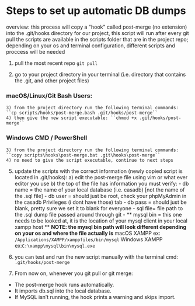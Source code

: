 # Steps to set up automatic DB dumps

overview: this process will copy a "hook" called post-merge (no extension) into the .git/hooks directory for our project, this script will run after every git pull
the scripts are available in the scripts folder that are in the project repo; depending on your os and terminal configuration, different scripts and proccess will be needed

1) pull the most recent repo ``git pull``

2) go to your project directory in your terminal (i.e. directory that contains the .git, and other project files)

### macOS/Linux/Git Bash Users: 
	3) from the project directory run the following terminal commands: ``cp scripts/hooks/post-merge.bash .git/hooks/post-merge``
	4) then give the new script executable: ``chmod +x .git/hooks/post-merge``
### Windows CMD / PowerShell
	3) from the project directory run the following terminal commands: ``copy scripts\hooks\post-merge.bat .git\hooks\post-merge``
	4) no need to give the script executable, continue to next steps

5) update the scripts with the correct information (newly copied script is located in .git/hooks):
	a) edit the post-merge file using vim or what ever editor you use
	b) the top of the file has information you must verify:
		- db name = the name of your local database (i.e. casadb) [not the name of the .sql file]
		- db user = should just be root, check your phpMyAdmin in the casadb Privileges (i dont have those) tab
		- db pass = should just be blank, pretty sure we set it to blank for everyone
		- sql file= file path to the .sql dump file passed around through git
		- ** mysql bin = this one needs to be looked at, it is the location of your mysql client in your local xampp host **
		  **NOTE: the mysql bin path will look different depending on your os and where the file actually is**
		  macOS XAMPP ex: `/Applications/XAMPP/xamppfiles/bin/mysql`
		  Windows XAMPP ex:`C:\xampp\mysql\bin\mysql.exe`

6) you can test and run the new script manually with the terminal cmd: ``.git/hooks/post-merge``
7) From now on, whenever you git pull or git merge:
- The post-merge hook runs automatically.
- It imports db.sql into the local database.
- If MySQL isn’t running, the hook prints a warning and skips import.





